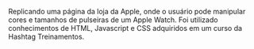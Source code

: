 Replicando uma página da loja da Apple, onde o usuário pode manipular cores e tamanhos de pulseiras de um Apple Watch.
Foi utilizado conhecimentos de HTML, Javascript e CSS adquiridos em um curso da Hashtag Treinamentos.
